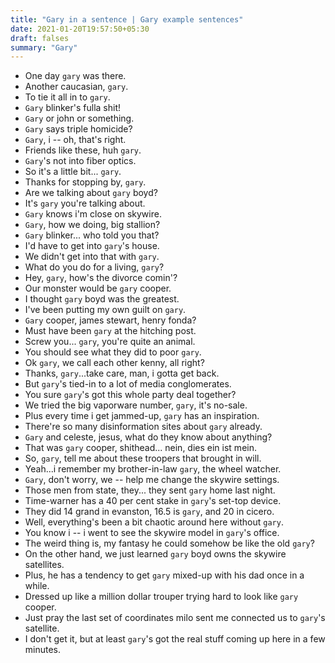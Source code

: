 ```yaml
---
title: "Gary in a sentence | Gary example sentences"
date: 2021-01-20T19:57:50+05:30
draft: falses
summary: "Gary"
---
```

- One day `gary` was there.
- Another caucasian, `gary`.
- To tie it all in to `gary`.
- `Gary` blinker's fulla shit!
- `Gary` or john or something.
- `Gary` says triple homicide?
- `Gary`, i -- oh, that's right.
- Friends like these, huh `gary`.
- `Gary`'s not into fiber optics.
- So it's a little bit... `gary`.
- Thanks for stopping by, `gary`.
- Are we talking about `gary` boyd?
- It's `gary` you're talking about.
- `Gary` knows i'm close on skywire.
- `Gary`, how we doing, big stallion?
- `Gary` blinker... who told you that?
- I'd have to get into `gary`'s house.
- We didn't get into that with `gary`.
- What do you do for a living, `gary`?
- Hey, `gary`, how's the divorce comin'?
- Our monster would be `gary` cooper.
- I thought `gary` boyd was the greatest.
- I've been putting my own guilt on `gary`.
- `Gary` cooper, james stewart, henry fonda?
- Must have been `gary` at the hitching post.
- Screw you... `gary`, you're quite an animal.
- You should see what they did to poor `gary`.
- Ok `gary`, we call each other kenny, all right?
- Thanks, `gary`...take care, man, i gotta get back.
- But `gary`'s tied-in to a lot of media conglomerates.
- You sure `gary`'s got this whole party deal together?
- We tried the big vaporware number, `gary`, it's no-sale.
- Plus every time i get jammed-up, `gary` has an inspiration.
- There're so many disinformation sites about `gary` already.
- `Gary` and celeste, jesus, what do they know about anything?
- That was `gary` cooper, shithead... nein, dies ein ist mein.
- So, `gary`, tell me about these troopers that brought in will.
- Yeah...i remember my brother-in-law `gary`, the wheel watcher.
- `Gary`, don't worry, we -- help me change the skywire settings.
- Those men from state, they... they sent `gary` home last night.
- Time-warner has a 40 per cent stake in `gary`'s set-top device.
- They did 14 grand in evanston, 16.5 is `gary`, and 20 in cicero.
- Well, everything's been a bit chaotic around here without `gary`.
- You know i -- i went to see the skywire model in `gary`'s office.
- The weird thing is, my fantasy he could somehow be like the old `gary`?
- On the other hand, we just learned `gary` boyd owns the skywire satellites.
- Plus, he has a tendency to get `gary` mixed-up with his dad once in a while.
- Dressed up like a million dollar trouper trying hard to look like `gary` cooper.
- Just pray the last set of coordinates milo sent me connected us to `gary`'s satellite.
- I don't get it, but at least `gary`'s got the real stuff coming up here in a few minutes.
                 
